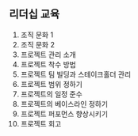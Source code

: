 ## 리더십 교육 

1. 조직 문화 1
2. 조직 문화 2
3. 프로젝트 관리 소개
4. 프로젝트 착수 방법
5. 프로젝트 팀 빌딩과 스테이크홀더 관리 
6. 프로젝트 범위 정하기
7. 프로젝트의 일정 준수
8. 프로젝트의 베이스라인 정하기
9. 프로젝트 퍼포먼스 향상시키기
10. 프로젝트 회고

